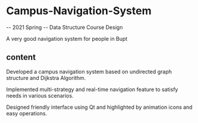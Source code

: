 # Campus-Navigation-System 
-- 2021 Spring -- Data Structure Course Design

A very good navigation system for people in Bupt 

## content
Developed a campus navigation system based on undirected graph structure and Dijkstra Algorithm.

Implemented multi-strategy and real-time navigation feature to satisfy needs in various scenarios.

Designed friendly interface using Qt and highlighted by  animation icons and easy operations.
